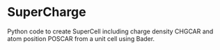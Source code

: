# SuperCharge
Python code to create SuperCell including charge density CHGCAR and atom position POSCAR from a unit cell using Bader.
